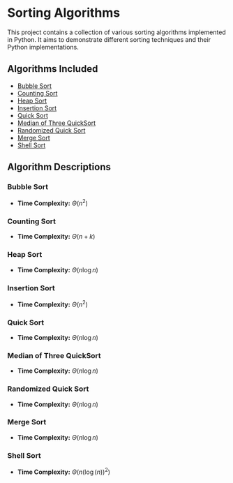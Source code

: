 # Sorting Algorithms

This project contains a collection of various sorting algorithms implemented in Python. It aims to demonstrate different sorting techniques and their Python implementations.

## Algorithms Included

- [Bubble Sort](./src/bubble_sort.py)
- [Counting Sort](./src/counting_sort.py)
- [Heap Sort](./src/heap_sort.py)
- [Insertion Sort](./src/insertion_sort.py)
- [Quick Sort](./src/quick_sort.py)
- [Median of Three QuickSort](./src/median_of_three_quicksort.py)
- [Randomized Quick Sort](./src/random_quick_sort.py)
- [Merge Sort](./src/merge_sort.py)
- [Shell Sort](./src/shell_sort.py)

## Algorithm Descriptions

### Bubble Sort

- **Time Complexity:** $Θ(n^2)$

### Counting Sort

- **Time Complexity:** $Θ(n+k)$

### Heap Sort

- **Time Complexity:** $Θ(n \log n)$

### Insertion Sort

- **Time Complexity:** $Θ(n^2)$

### Quick Sort

- **Time Complexity:** $Θ(n \log n)$

### Median of Three QuickSort

- **Time Complexity:** $Θ(n \log n)$

### Randomized Quick Sort

- **Time Complexity:** $Θ(n \log n)$

### Merge Sort

- **Time Complexity:** $Θ(n \log n)$

### Shell Sort

- **Time Complexity:** $Θ(n(\log(n))^2)$
